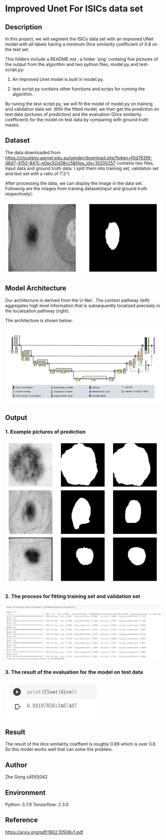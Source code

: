 Improved Unet For ISICs data set
========================================================================================================================================
Description
----------------------------------------------------------------------------------------------------------------------------------------

In this project, we will segment the ISICs data set with an improved UNet model with all labels having a minimum Dice similarity coefficient of 0.8 on the test set.

This folders include a README.md , a folder 'png' containg five pictures of the output from the algorithm and two python files, model.py and test-script.py: 

1. An improved Unet model is built in model.py. 

2. test-script.py contains other functions and scrips for running the algorithm.

By runing the test-script.py, we will fit the model of model.py on training and validation data set. With the fitted model, we then get the prediction on test data (pictures of prediction) and the evaluation (Dice similarity coefficient) for the model on test data by comparing with ground truth masks. 

Dataset
----------------------------------------------------------------------------------------------------------------------------------------

The data downloaded from <https://cloudstor.aarnet.edu.au/sender/download.php?token=f0d763f9-d847-4150-847c-e0ec92d38cc5&files_ids=10200257> contains two files, Input data and ground truth data. I split them into training set, validation set and test set with a ratio of 7:2:1.

After processing the data, we can display the image in the data set. Following are the images from training dataset(input and ground truth respectively):

![Architecture](png/img4.png)

Model Architecture
----------------------------------------------------------------------------------------------------------------------------------------
Our architecture is derived from the U-Net . The context pathway (left) aggregates high level information that is subsequently localized precisely in the localization pathway (right). 

The architecture is shown below:

![Architecture](png/Architecture.png)

Output
----------------------------------------------------------------------------------------------------------------------------------------
### 1. Example pictures of prediction

![Getting Started](png/img.png)

### 2. The process for fitting training set and validation set

![Getting Started](png/img2.png)

### 3. The result of the evaluation for the model on test data

![Getting Started](png/img3.png)

Result
----------------------------------------------------------------------------------------------------------------------------------------
The result of the dice similarity coeffient is roughly 0.89 which is over 0.8. So this model works well that can solve the problem.

Author
----------------------------------------------------------------------------------------------------------------------------------------
Zhe Gong  s4555042

Environment
----------------------------------------------------------------------------------------------------------------------------------------
Python: 3.7.9
Tensorflow: 2.3.0

Reference
----------------------------------------------------------------------------------------------------------------------------------------
<https://arxiv.org/pdf/1802.10508v1.pdf>